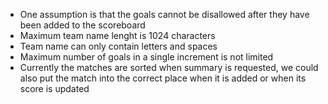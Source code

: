 - One assumption is that the goals cannot be disallowed after they have been added to the scoreboard
- Maximum team name lenght is 1024 characters
- Team name can only contain letters and spaces
- Maximum number of goals in a single increment is not limited
- Currently the matches are sorted when summary is requested, we could also put the match into the correct place when it is added or when its score is updated
